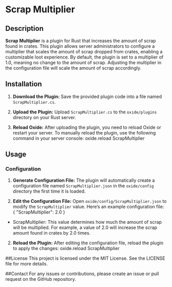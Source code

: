 # Scrap Multiplier

## Description

**Scrap Multiplier** is a plugin for Rust that increases the amount of scrap found in crates. This plugin allows server administrators to configure a multiplier that scales the amount of scrap dropped from crates, enabling a customizable loot experience. By default, the plugin is set to a multiplier of 1.0, meaning no change to the amount of scrap. Adjusting the multiplier in the configuration file will scale the amount of scrap accordingly.

## Installation

1. **Download the Plugin:**
   Save the provided plugin code into a file named `ScrapMultiplier.cs`.

2. **Upload the Plugin:**
   Upload `ScrapMultiplier.cs` to the `oxide/plugins` directory on your Rust server.

3. **Reload Oxide:**
   After uploading the plugin, you need to reload Oxide or restart your server. To manually reload the plugin, use the following command in your server console:
   oxide.reload ScrapMultiplier

## Usage

### Configuration

1. **Generate Configuration File:**
The plugin will automatically create a configuration file named `ScrapMultiplier.json` in the `oxide/config` directory the first time it is loaded.

2. **Edit the Configuration File:**
Open `oxide/config/ScrapMultiplier.json` to modify the `ScrapMultiplier` value. Here’s an example configuration file:
{
  "ScrapMultiplier": 2.0
}

* ScrapMultiplier: This value determines how much the amount of scrap will be multiplied. For example, a value of 2.0 will increase the scrap amount found in crates by 2.0 times.

2. **Reload the Plugin:**
After editing the configuration file, reload the plugin to apply the changes:
oxide.reload ScrapMultiplier

##License
This project is licensed under the MIT License. See the LICENSE file for more details.

##Contact
For any issues or contributions, please create an issue or pull request on the GitHub repository.
